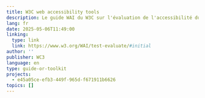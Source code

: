```yaml
---
title: W3C web accessibility tools
description: Le guide WAI du W3C sur l'évaluation de l'accessibilité du web recommande de commencer par des vérifications de base à l'aide de l'outil « Easy Checks » pour repérer les problèmes courants. Bien que les outils automatisés soient utiles, l'évaluation humaine est essentielle. Pour des évaluations complètes, utilisez la méthode WCAG-EM et les outils de reporting.
lang: fr
date: 2025-05-06T11:49:00
linking:
  type: link
  link: https://www.w3.org/WAI/test-evaluate/#initial
author: ''
publisher: WC3
language: en
type: guide-or-toolkit
projects:
  - e45a05ce-efb3-449f-965d-f671911b6626
topics: []
---
```


